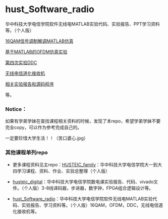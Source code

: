 # hust_Software_radio
华中科技大学电信学院软件无线电MATLAB实验代码、实验报告、PPT学习资料等。（个人版）

[16QAM信号调制解调MATLAB仿真](./第一次实验16QAM)

[基于MATLAB的OFDM仿真实验](./第三次实验OFDM)

[第四次实验DDC](./第四次实验DDC)

[无线电信道化接收机](./实验二无线电信道化接收机)

[相关实验报告和源码程序](1软件无线电实验报告)

等。



### Notice：

如果有学弟学妹在查找课程相关资料的时候，发现了本repo，希望学弟学妹不要完全copy，可以作为参考完成自己的。

一定要珍惜大学生活！！（苦口婆心.jpg）



### 其他课程单列repo

- 更多课程资料见主repo：[HUSTEIC_family](https://github.com/sailaoda/HUSTEIC_family.git)：华中科技大学电信学院大一到大四学习课程、资料、作业、实验总整理（个人版）

- [husteic_digital](https://github.com/sailaoda/husteic_digital.git)：华中科技大学电信学院数电课实验报告、代码、vivado文件。（个人版）3-8线译码器，步进器，数字钟，FPGA组合逻辑设计等。

- [hust_Software_radio](https://github.com/sailaoda/hust_Software_radio.git)：华中科技大学电信学院软件无线电MATLAB实验代码、实验报告、学习资料等。（个人版）16QAM，OFDM，DDC，无线电信道化接收机等。
